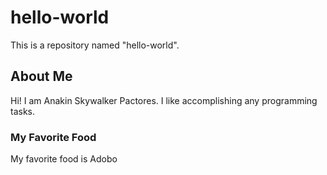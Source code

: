 # hello-world
This is a repository named "hello-world".

<h2>About Me</h2>
<p>Hi! I am Anakin Skywalker Pactores. I like accomplishing any programming tasks.</p>
<h3>My Favorite Food</h3>
<p>My favorite food is Adobo</p>
